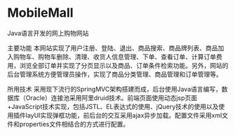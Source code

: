 # MobileMall
Java语言开发的网上购物网站

主要功能
本网站实现了用户注册、登陆、退出、商品搜索、商品牌列表、商品加入购物车、购物车删除、清理、收货人信息管理、下单、查看订单、计算订单费用，浏览全部订单并实现了分页显示以及商品、订单条件检索功能。另外，网站的后台管理系统方便管理员操作，实现了商品分类管理、商品管理和订单管理等。

所用技术
采用现下流行的SpringMVC架构搭建而成，后台使用Java语言编写，数据库（Oracle）连接池采用阿里druid技术。前端页面使用动态jsp页面+JavaScript技术实现，包括JSTL、EL表达式的使用、jQuery技术的使用以及使用插件layUI实现弹框功能，前后台的交互采用ajax异步加载。配置文件采用xml文件和properties文件相结合的方式进行配置。

